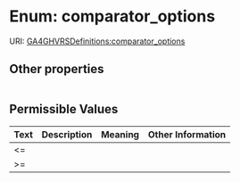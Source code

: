 
# Enum: comparator_options




URI: [GA4GHVRSDefinitions:comparator_options](GA4GHVRSDefinitionscomparator_options)


## Other properties

|  |  |  |
| --- | --- | --- |

## Permissible Values

| Text | Description | Meaning | Other Information |
| :--- | :---: | :---: | ---: |
| <= |  |  |  |
| >= |  |  |  |

